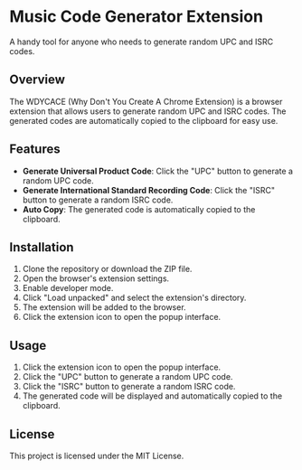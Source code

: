 # Music Code Generator Extension
A handy tool for anyone who needs to generate random UPC and ISRC codes.

## Overview

The WDYCACE (Why Don't You Create A Chrome Extension) is a browser extension that allows users to generate random UPC and ISRC codes. 
The generated codes are automatically copied to the clipboard for easy use.

## Features

- **Generate Universal Product Code**: Click the "UPC" button to generate a random UPC code.
- **Generate International Standard Recording Code**: Click the "ISRC" button to generate a random ISRC code.
- **Auto Copy**: The generated code is automatically copied to the clipboard.

## Installation

1. Clone the repository or download the ZIP file.
2. Open the browser's extension settings.
3. Enable developer mode.
4. Click "Load unpacked" and select the extension's directory.
5. The extension will be added to the browser.
6. Click the extension icon to open the popup interface.

## Usage

1. Click the extension icon to open the popup interface.
2. Click the "UPC" button to generate a random UPC code.
3. Click the "ISRC" button to generate a random ISRC code. 
4. The generated code will be displayed and automatically copied to the clipboard.

## License

This project is licensed under the MIT License.

